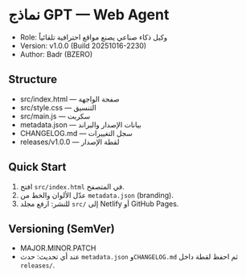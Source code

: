 # نماذج GPT — Web Agent

- Role: وكيل ذكاء صناعي يصنع مواقع احترافية تلقائياً
- Version: v1.0.0 (Build 20251016-2230)
- Author: Badr (BZERO)

## Structure
- src/index.html — صفحة الواجهة
- src/style.css — التنسيق
- src/main.js — سكربت
- metadata.json — بيانات الإصدار والبراند
- CHANGELOG.md — سجل التغييرات
- releases/v1.0.0 — لقطة الإصدار

## Quick Start
1) افتح `src/index.html` في المتصفح.
2) عدّل الألوان والخط من `metadata.json` (branding).
3) للنشر: ارفع مجلد `src/` إلى Netlify أو GitHub Pages.

## Versioning (SemVer)
- MAJOR.MINOR.PATCH
- عند أي تحديث: حدث `metadata.json` و`CHANGELOG.md` ثم احفظ لقطة داخل `releases/`.

